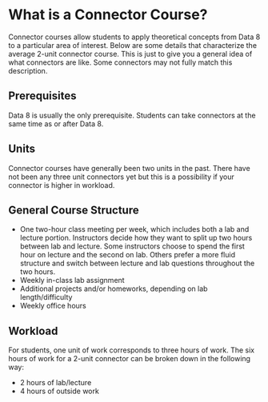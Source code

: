 # What is a Connector Course?

Connector courses allow students to apply theoretical concepts from Data 8 to a particular area of interest. Below are some details that characterize the average 2-unit connector course. This is just to give you a general idea of what connectors are like. Some connectors may not fully match this description.

## Prerequisites

Data 8 is usually the only prerequisite. Students can take connectors at the same time as or after Data 8.

## Units

Connector courses have generally been two units in the past. There have not been any three unit connectors yet but this is a possibility if your connector is higher in workload.

## General Course Structure

* One two-hour class meeting per week, which includes both a lab and lecture portion. Instructors decide how they want to split up two hours between lab and lecture. Some instructors choose to spend the first hour on lecture and the second on lab. Others prefer a more fluid structure and switch between lecture and lab questions throughout the two hours.
* Weekly in-class lab assignment
* Additional projects and/or homeworks, depending on lab length/difficulty
* Weekly office hours

## Workload

For students, one unit of work corresponds to three hours of work. The six hours of work for a 2-unit connector can be broken down in the following way:

* 2 hours of lab/lecture
* 4 hours of outside work



